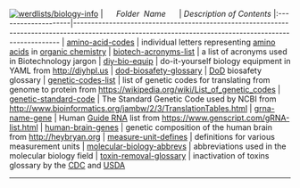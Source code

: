 [![werdlists/biology-info](https://img.shields.io/badge/werdlists-biology_info-purple.svg?logo=github&style=popout&longCache=true)](# "werdlists/biology-info")
|&nbsp;&nbsp;&nbsp;&nbsp;&nbsp;&nbsp;_Folder&nbsp;&nbsp;Name_&nbsp;&nbsp;&nbsp;&nbsp;&nbsp;&nbsp;| _Description of Contents_
|:--------------------|--------------------------------------------------------------------------------------------------------------------------------------------------------
| [amino-acid-codes](amino-acid-codes.txt) |  individual letters representing [amino acids](https://wikipedia.org/wiki/Amino_acid) in [organic chemistry](https://wikipedia.org/wiki/Organic_chemistry) 
| [biotech-acronyms-list](biotech-acronyms-list.txt) |  a list of acronyms used in Biotechnology jargon 
| [diy-bio-equip](diy-bio-equip.yaml) |  do-it-yourself biology equipment in YAML from <http://diyhpl.us> 
| [dod-biosafety-glossary](dod-biosafety-glossary.txt) |  [DoD](https://www.dod.gov "Department of Defense") biosafety glossary 
| [genetic-codes-list](genetic-codes-list.txt) |  list of genetic codes for translating from genome to protein from <https://wikipedia.org/wiki/List_of_genetic_codes> 
| [genetic-standard-code](genetic-standard-code.txt) |  The Standard Genetic Code used by NCBI from <http://www.bioinformatics.org/jambw/2/3/TranslationTables.html> 
| [grna-name-gene](grna-name-gene.txt) |  Human [Guide RNA](https://wikipedia.org/wiki/Guide_RNA) list from <https://www.genscript.com/gRNA-list.html> 
| [human-brain-genes](human-brain-genes.txt) |  genetic composition of the human brain from <http://heybryan.org> 
| [measure-unit-defines](measure-unit-defines.txt) |  definitions for various measurement units 
| [molecular-biology-abbrevs](molecular-biology-abbrevs.txt) |  abbreviations used in the molecular biology field 
| [toxin-removal-glossary](toxin-removal-glossary.txt) |  inactivation of toxins glossary by the [CDC](https://www.cdc.gov "Centers for Disease Control and Prevention") and [USDA](https://www.usda.gov "U.S. Department of Agriculture") 

* * *

